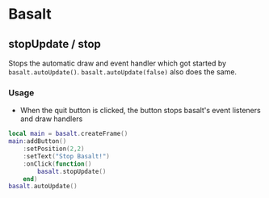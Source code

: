 # Basalt

## stopUpdate / stop

Stops the automatic draw and event handler which got started by `basalt.autoUpdate()`.
`basalt.autoUpdate(false)` also does the same.

### Usage

* When the quit button is clicked, the button stops basalt's event listeners and draw handlers

```lua
local main = basalt.createFrame()
main:addButton()
    :setPosition(2,2)
    :setText("Stop Basalt!")
    :onClick(function()
        basalt.stopUpdate()
    end)
basalt.autoUpdate()
```
